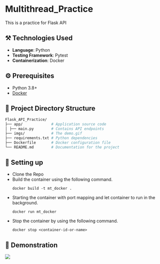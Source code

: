 # Multithread_Practice
This is a practice for Flask API

## :hammer_and_pick: Technologies Used
- **Language**: Python
- **Testing Framework**: Pytest
- **Containerization**: Docker

## :gear: Prerequisites
- Python 3.8+
- [Docker](https://docs.docker.com/engine/install/) 

## :closed_book: Project Directory Structure
```bash
Flask_API_Practice/
├── app/             # Application source code 
│ ├── main.py        # Contains API endpoints 
├── imgs/            # The demo.gif 
├── requirements.txt # Python dependencies 
├── Dockerfile       # Docker configuration file 
└── README.md        # Documentation for the project
```

## :wrench: Setting up

* Clone the Repo
* Build the container using the following command.
    ```
    docker build -t mt_docker .
    ```
* Starting the container with port mapping and let container to run in the background.
    ```
    docker run mt_docker
    ```
* Stop the container by using the following command.
    ```
    docker stop <container-id-or-name>
    ```

## :tophat: Demonstration
![](https://github.com/WillyLIFEexp/Multithread_Practice/blob/create_file/imgs/demo_1.gif)
